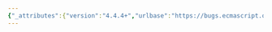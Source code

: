 ```yaml
---
{"_attributes":{"version":"4.4.4+","urlbase":"https://bugs.ecmascript.org/","maintainer":"dherman@mozilla.com"},"bug":{"bug_id":1966,"creation_ts":"2013-09-29 04:33:00 -0700","short_desc":"12.1: CoverParenthesisedExpressionAndArrowParameterList should take IdentifierReference","delta_ts":"2013-10-29 09:45:45 -0700","product":"Draft for 6th Edition","component":"technical issue","version":"Rev 19: September 27, 2013 Draft","rep_platform":"All","op_sys":"All","bug_status":"RESOLVED","resolution":"FIXED","priority":"Normal","bug_severity":"normal","everconfirmed":true,"reporter":{"uid":"andrebargull","name":"André Bargull"},"assigned_to":{"uid":"allen","name":"Allen Wirfs-Brock"},"long_desc":[{"commentid":5640,"comment_count":0,"who":{"uid":"andrebargull","name":"André Bargull"},"bug_when":"2013-09-29 04:33:42 -0700","thetext":"`f = (yield) => +yield` should be allowed in non-strict mode."},{"commentid":5925,"comment_count":1,"who":{"uid":"allen","name":"Allen Wirfs-Brock"},"bug_when":"2013-10-21 12:47:00 -0700","thetext":"fixed in rev20 editor's draft"},{"commentid":6098,"comment_count":2,"who":{"uid":"allen","name":"Allen Wirfs-Brock"},"bug_when":"2013-10-29 09:45:45 -0700","thetext":"fixed in rev20 draft, Oct. 28, 2013"}]}}
---
```

